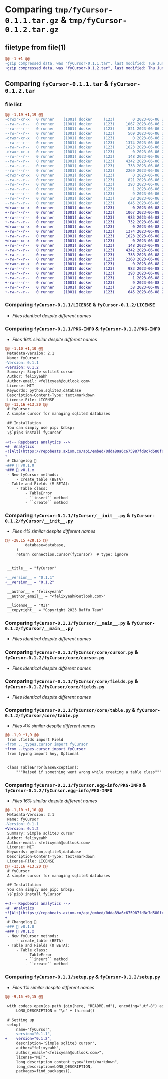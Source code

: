 # Comparing `tmp/fyCursor-0.1.1.tar.gz` & `tmp/fyCursor-0.1.2.tar.gz`

## filetype from file(1)

```diff
@@ -1 +1 @@
-gzip compressed data, was "fyCursor-0.1.1.tar", last modified: Tue Jun  6 22:06:14 2023, max compression
+gzip compressed data, was "fyCursor-0.1.2.tar", last modified: Thu Jun  8 20:29:54 2023, max compression
```

## Comparing `fyCursor-0.1.1.tar` & `fyCursor-0.1.2.tar`

### file list

```diff
@@ -1,19 +1,19 @@
-drwxr-xr-x   0 runner    (1001) docker     (123)        0 2023-06-06 22:06:14.532587 fyCursor-0.1.1/
--rw-r--r--   0 runner    (1001) docker     (123)     1067 2023-06-06 22:06:04.000000 fyCursor-0.1.1/LICENSE
--rw-r--r--   0 runner    (1001) docker     (123)      821 2023-06-06 22:06:14.532587 fyCursor-0.1.1/PKG-INFO
--rw-r--r--   0 runner    (1001) docker     (123)      569 2023-06-06 22:06:04.000000 fyCursor-0.1.1/README.md
-drwxr-xr-x   0 runner    (1001) docker     (123)        0 2023-06-06 22:06:14.532587 fyCursor-0.1.1/fyCursor/
--rw-r--r--   0 runner    (1001) docker     (123)     1374 2023-06-06 22:06:04.000000 fyCursor-0.1.1/fyCursor/__init__.py
--rw-r--r--   0 runner    (1001) docker     (123)     1623 2023-06-06 22:06:04.000000 fyCursor-0.1.1/fyCursor/__main__.py
-drwxr-xr-x   0 runner    (1001) docker     (123)        0 2023-06-06 22:06:14.532587 fyCursor-0.1.1/fyCursor/core/
--rw-r--r--   0 runner    (1001) docker     (123)      148 2023-06-06 22:06:04.000000 fyCursor-0.1.1/fyCursor/core/__init__.py
--rw-r--r--   0 runner    (1001) docker     (123)     4342 2023-06-06 22:06:04.000000 fyCursor-0.1.1/fyCursor/core/cursor.py
--rw-r--r--   0 runner    (1001) docker     (123)      738 2023-06-06 22:06:04.000000 fyCursor-0.1.1/fyCursor/core/fields.py
--rw-r--r--   0 runner    (1001) docker     (123)     2269 2023-06-06 22:06:04.000000 fyCursor-0.1.1/fyCursor/core/table.py
-drwxr-xr-x   0 runner    (1001) docker     (123)        0 2023-06-06 22:06:14.532587 fyCursor-0.1.1/fyCursor.egg-info/
--rw-r--r--   0 runner    (1001) docker     (123)      821 2023-06-06 22:06:14.000000 fyCursor-0.1.1/fyCursor.egg-info/PKG-INFO
--rw-r--r--   0 runner    (1001) docker     (123)      293 2023-06-06 22:06:14.000000 fyCursor-0.1.1/fyCursor.egg-info/SOURCES.txt
--rw-r--r--   0 runner    (1001) docker     (123)        1 2023-06-06 22:06:14.000000 fyCursor-0.1.1/fyCursor.egg-info/dependency_links.txt
--rw-r--r--   0 runner    (1001) docker     (123)        9 2023-06-06 22:06:14.000000 fyCursor-0.1.1/fyCursor.egg-info/top_level.txt
--rw-r--r--   0 runner    (1001) docker     (123)       38 2023-06-06 22:06:14.532587 fyCursor-0.1.1/setup.cfg
--rw-r--r--   0 runner    (1001) docker     (123)      645 2023-06-06 22:06:04.000000 fyCursor-0.1.1/setup.py
+drwxr-xr-x   0 runner    (1001) docker     (123)        0 2023-06-08 20:29:54.347142 fyCursor-0.1.2/
+-rw-r--r--   0 runner    (1001) docker     (123)     1067 2023-06-08 20:29:34.000000 fyCursor-0.1.2/LICENSE
+-rw-r--r--   0 runner    (1001) docker     (123)      983 2023-06-08 20:29:54.347142 fyCursor-0.1.2/PKG-INFO
+-rw-r--r--   0 runner    (1001) docker     (123)      732 2023-06-08 20:29:34.000000 fyCursor-0.1.2/README.md
+drwxr-xr-x   0 runner    (1001) docker     (123)        0 2023-06-08 20:29:54.347142 fyCursor-0.1.2/fyCursor/
+-rw-r--r--   0 runner    (1001) docker     (123)     1374 2023-06-08 20:29:34.000000 fyCursor-0.1.2/fyCursor/__init__.py
+-rw-r--r--   0 runner    (1001) docker     (123)     1623 2023-06-08 20:29:34.000000 fyCursor-0.1.2/fyCursor/__main__.py
+drwxr-xr-x   0 runner    (1001) docker     (123)        0 2023-06-08 20:29:54.347142 fyCursor-0.1.2/fyCursor/core/
+-rw-r--r--   0 runner    (1001) docker     (123)      148 2023-06-08 20:29:34.000000 fyCursor-0.1.2/fyCursor/core/__init__.py
+-rw-r--r--   0 runner    (1001) docker     (123)     4342 2023-06-08 20:29:34.000000 fyCursor-0.1.2/fyCursor/core/cursor.py
+-rw-r--r--   0 runner    (1001) docker     (123)      738 2023-06-08 20:29:34.000000 fyCursor-0.1.2/fyCursor/core/fields.py
+-rw-r--r--   0 runner    (1001) docker     (123)     2268 2023-06-08 20:29:34.000000 fyCursor-0.1.2/fyCursor/core/table.py
+drwxr-xr-x   0 runner    (1001) docker     (123)        0 2023-06-08 20:29:54.347142 fyCursor-0.1.2/fyCursor.egg-info/
+-rw-r--r--   0 runner    (1001) docker     (123)      983 2023-06-08 20:29:54.000000 fyCursor-0.1.2/fyCursor.egg-info/PKG-INFO
+-rw-r--r--   0 runner    (1001) docker     (123)      293 2023-06-08 20:29:54.000000 fyCursor-0.1.2/fyCursor.egg-info/SOURCES.txt
+-rw-r--r--   0 runner    (1001) docker     (123)        1 2023-06-08 20:29:54.000000 fyCursor-0.1.2/fyCursor.egg-info/dependency_links.txt
+-rw-r--r--   0 runner    (1001) docker     (123)        9 2023-06-08 20:29:54.000000 fyCursor-0.1.2/fyCursor.egg-info/top_level.txt
+-rw-r--r--   0 runner    (1001) docker     (123)       38 2023-06-08 20:29:54.347142 fyCursor-0.1.2/setup.cfg
+-rw-r--r--   0 runner    (1001) docker     (123)      645 2023-06-08 20:29:34.000000 fyCursor-0.1.2/setup.py
```

### Comparing `fyCursor-0.1.1/LICENSE` & `fyCursor-0.1.2/LICENSE`

 * *Files identical despite different names*

### Comparing `fyCursor-0.1.1/PKG-INFO` & `fyCursor-0.1.2/PKG-INFO`

 * *Files 16% similar despite different names*

```diff
@@ -1,10 +1,10 @@
 Metadata-Version: 2.1
 Name: fyCursor
-Version: 0.1.1
+Version: 0.1.2
 Summary: Simple sqlite3 cursor
 Author: felixyeahh
 Author-email: <felixyeah@outlook.com>
 License: MIT
 Keywords: python,sqlite3,database
 Description-Content-Type: text/markdown
 License-File: LICENSE
@@ -13,16 +13,20 @@
 # fyCursor
 A simple cursor for managing sqlite3 databases
 
 ## Installation 
 You can simply use pip: &nbsp;
 \$`pip3 install fyCursor`
 
+<!-- Repobeats analytics -->
+#  Analytics 
+![Alt](https://repobeats.axiom.co/api/embed/0dda89a6c675987fd8c7d580fc77c9a05cd58b62.svg "Repobeats analytics image")
+
 # Changelog 📄
-### 📀 v0.1.0
+### 📀 v0.1.x
 - New fyCursor methods:
     - create_table (BETA)
 - Table and Fields (‼️ BETA):
     - Table class:
         - TableError
         - ``insert`` method
         - ``create`` method
```

### Comparing `fyCursor-0.1.1/fyCursor/__init__.py` & `fyCursor-0.1.2/fyCursor/__init__.py`

 * *Files 4% similar despite different names*

```diff
@@ -28,15 +28,15 @@
         database=database,
     )
     return connection.cursor(fyCursor)  # type: ignore
 
 
 __title__ = "fyCursor"
 
-__version__ = "0.1.1"
+__version__ = "0.1.2"
 
 __author__ = "felixyeahh"
 __author_email__ = "<felixyeah@outlook.com>"
 
 __license__ = "MIT"
 __copyright__ = "Copyright 2023 Baffu Team"
```

### Comparing `fyCursor-0.1.1/fyCursor/__main__.py` & `fyCursor-0.1.2/fyCursor/__main__.py`

 * *Files identical despite different names*

### Comparing `fyCursor-0.1.1/fyCursor/core/cursor.py` & `fyCursor-0.1.2/fyCursor/core/cursor.py`

 * *Files identical despite different names*

### Comparing `fyCursor-0.1.1/fyCursor/core/fields.py` & `fyCursor-0.1.2/fyCursor/core/fields.py`

 * *Files identical despite different names*

### Comparing `fyCursor-0.1.1/fyCursor/core/table.py` & `fyCursor-0.1.2/fyCursor/core/table.py`

 * *Files 4% similar despite different names*

```diff
@@ -1,9 +1,9 @@
 from .fields import Field
-from .._types.cursor import fyCursor
+from ..types.cursor import fyCursor
 from typing import Any, Optional
 
 
 class TableError(BaseException):
     """Raised if something went wrong while creating a table class"""
```

### Comparing `fyCursor-0.1.1/fyCursor.egg-info/PKG-INFO` & `fyCursor-0.1.2/fyCursor.egg-info/PKG-INFO`

 * *Files 16% similar despite different names*

```diff
@@ -1,10 +1,10 @@
 Metadata-Version: 2.1
 Name: fyCursor
-Version: 0.1.1
+Version: 0.1.2
 Summary: Simple sqlite3 cursor
 Author: felixyeahh
 Author-email: <felixyeah@outlook.com>
 License: MIT
 Keywords: python,sqlite3,database
 Description-Content-Type: text/markdown
 License-File: LICENSE
@@ -13,16 +13,20 @@
 # fyCursor
 A simple cursor for managing sqlite3 databases
 
 ## Installation 
 You can simply use pip: &nbsp;
 \$`pip3 install fyCursor`
 
+<!-- Repobeats analytics -->
+#  Analytics 
+![Alt](https://repobeats.axiom.co/api/embed/0dda89a6c675987fd8c7d580fc77c9a05cd58b62.svg "Repobeats analytics image")
+
 # Changelog 📄
-### 📀 v0.1.0
+### 📀 v0.1.x
 - New fyCursor methods:
     - create_table (BETA)
 - Table and Fields (‼️ BETA):
     - Table class:
         - TableError
         - ``insert`` method
         - ``create`` method
```

### Comparing `fyCursor-0.1.1/setup.py` & `fyCursor-0.1.2/setup.py`

 * *Files 1% similar despite different names*

```diff
@@ -9,15 +9,15 @@
 
 with codecs.open(os.path.join(here, "README.md"), encoding="utf-8") as fh:
     LONG_DESCRIPTION = "\n" + fh.read()
 
 # Setting up
 setup(
     name="fyCursor",
-    version="0.1.1",
+    version="0.1.2",
     description='Simple sqlite3 cursor',
     author="felixyeahh",
     author_email="<felixyeah@outlook.com>",
     license="MIT",
     long_description_content_type="text/markdown",
     long_description=LONG_DESCRIPTION,
     packages=find_packages(),
```

